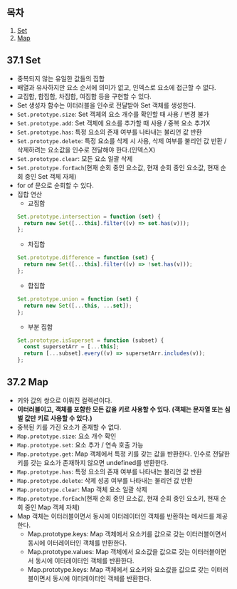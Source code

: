 ## 목차

1. [Set](#371-set)
2. [Map](#372-map)

## 37.1 Set

- 중복되지 않는 유일한 값들의 집합
- 배열과 유사하지만 요소 순서에 의미가 없고, 인덱스로 요소에 접근할 수 없다.
- 교집합, 합집합, 차집합, 여집합 등을 구현할 수 있다.
- Set 생성자 함수는 이터러블을 인수로 전달받아 Set 객체를 생성한다.
- `Set.prototype.size`: Set 객체의 요소 개수를 확인할 때 사용 / 변경 불가
- `Set.prototype.add`: Set 객체에 요소를 추가할 때 사용 / 중복 요소 추가X
- `Set.prototype.has`: 특정 요소의 존재 여부를 나타내는 불리언 값 반환
- `Set.prototype.delete`: 특정 요소를 삭제 시 사용, 삭제 여부를 불리언 값 반환 / 삭제하려는 요소값을 인수로 전달해야 한다.(인덱스X)
- `Set.prototype.clear`: 모든 요소 일괄 삭제
- `Set.prototype.forEach`(현재 순회 중인 요소값, 현재 순회 중인 요소값, 현재 순회 중인 Set 객체 자체)
- for of 문으로 순회할 수 있다.
- 집합 연산
  - 교집합
  ```jsx
  Set.prototype.intersection = function (set) {
    return new Set([...this].filter((v) => set.has(v)));
  };
  ```
  - 차집합
  ```jsx
  Set.prototype.difference = function (set) {
    return new Set([...this].filter((v) => !set.has(v)));
  };
  ```
  - 합집합
  ```jsx
  Set.prototype.union = function (set) {
    return new Set([...this, ...set]);
  };
  ```
  - 부분 집합
  ```jsx
  Set.prototype.isSuperset = function (subset) {
    const supersetArr = [...this];
    return [...subset].every((v) => supersetArr.includes(v));
  };
  ```

## 37.2 Map

- 키와 값의 쌍으로 이뤄진 컬렉션이다.
- **이터러블이고, 객체를 포함한 모든 값을 키로 사용할 수 있다. (객체는 문자열 또는 심벌 값만 키로 사용할 수 있다.)**
- 중복된 키를 가진 요소가 존재할 수 없다.
- `Map.prototype.size`: 요소 개수 확인
- `Map.prototype.set`: 요소 추가 / 연속 호출 가능
- `Map.prototype.get`: Map 객체에서 특정 키를 갖는 값을 반환한다. 인수로 전달한 키를 갖는 요소가 존재하지 않으면 undefined를 반환한다.
- `Map.prototype.has`: 특정 요소의 존재 여부를 나타내는 불리언 값 반환
- `Map.prototype.delete`: 삭제 성공 여부를 나타내는 불리언 값 반환
- `Map.prototype.clear`: Map 객체 요소 일괄 삭제
- `Map.prototype.forEach`(현재 순회 중인 요소값, 현재 순회 중인 요소키, 현재 순회 중인 Map 객체 자체)
- Map 객체는 이터러블이면서 동시에 이터레이터인 객체를 반환하는 메서드를 제공한다.
  - Map.prototype.keys: Map 객체에서 요소키를 값으로 갖는 이터러블이면서 동시에 이터레이터인 객체를 반환한다.
  - Map.prototype.values: Map 객체에서 요소값을 값으로 갖는 이터러블이면서 동시에 이터레이터인 객체를 반환한다.
  - Map.prototype.keys: Map 객체에서 요소키와 요소값을 값으로 갖는 이터러블이면서 동시에 이터레이터인 객체를 반환한다.
